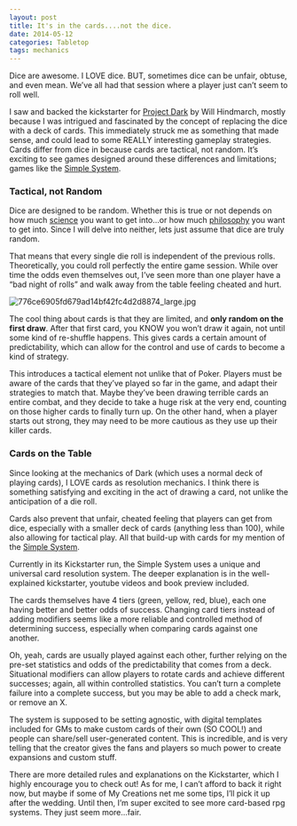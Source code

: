 ```yaml
---
layout: post
title: It's in the cards....not the dice.
date: 2014-05-12
categories: Tabletop
tags: mechanics
---
```

Dice are awesome. I LOVE dice. BUT, sometimes dice can be unfair, obtuse, and even mean. We’ve all had that session where a player just can’t seem to roll well.

I saw and backed the kickstarter for [Project Dark](https://www.kickstarter.com/projects/wordstudio/project-dark) by Will Hindmarch, mostly because I was intrigued and fascinated by the concept of replacing the dice with a deck of cards. This immediately struck me as something that made sense, and could lead to some REALLY interesting gameplay strategies. Cards differ from dice in because cards are tactical, not random. It’s exciting to see games designed around these differences and limitations; games like the [Simple System](https://www.kickstarter.com/projects/353110609/simple-system-table-top-roleplaying-game-system).

### Tactical, not Random

Dice are designed to be random. Whether this is true or not depends on how much [science](http://www.insidescience.org/blog/2012/09/12/dice-rolls-are-not-completely-random) you want to get into…or how much [philosophy](http://philosophy.stackexchange.com/questions/2439/is-there-anything-that-is-totally-random) you want to get into. Since I will delve into neither, lets just assume that dice are truly random.

That means that every single die roll is independent of the previous rolls. Theoretically, you could roll perfectly the entire game session. While over time the odds even themselves out, I’ve seen more than one player have a “bad night of rolls” and walk away from the table feeling cheated and hurt.

![776ce6905fd679ad14bf42fc4d2d8874_large.jpg]({{site.url}}/images/posts/776ce6905fd679ad14bf42fc4d2d8874_large.jpg)

The cool thing about cards is that they are limited, and **only random on the first draw**. After that first card, you KNOW you won’t draw it again, not until some kind of re-shuffle happens. This gives cards a certain amount of predictability, which can allow for the control and use of cards to become a kind of strategy.

This introduces a tactical element not unlike that of Poker. Players must be aware of the cards that they’ve played so far in the game, and adapt their strategies to match that. Maybe they’ve been drawing terrible cards an entire combat, and they decide to take a huge risk at the very end, counting on those higher cards to finally turn up. On the other hand, when a player starts out strong, they may need to be more cautious as they use up their killer cards.

### Cards on the Table

Since looking at the mechanics of Dark (which uses a normal deck of playing cards), I LOVE cards as resolution mechanics. I think there is something satisfying and exciting in the act of drawing a card, not unlike the anticipation of a die roll.

Cards also prevent that unfair, cheated feeling that players can get from dice, especially with a smaller deck of cards (anything less than 100), while also allowing for tactical play. All that build-up with cards for my mention of the [Simple System](https://www.kickstarter.com/projects/353110609/simple-system-table-top-roleplaying-game-system).

Currently in its Kickstarter run, the Simple System uses a unique and universal card resolution system. The deeper explanation is in the well-explained kickstarter, youtube videos and book preview included.

The cards themselves have 4 tiers (green, yellow, red, blue), each one having better and better odds of success. Changing card tiers instead of adding modifiers seems like a more reliable and controlled method of determining success, especially when comparing cards against one another.

Oh, yeah, cards are usually played against each other, further relying on the pre-set statistics and odds of the predictability that comes from a deck. Situational modifiers can allow players to rotate cards and achieve different successes; again, all within controlled statistics. You can’t turn a complete failure into a complete success, but you may be able to add a check mark, or remove an X.

The system is supposed to be setting agnostic, with digital templates included for GMs to make custom cards of their own (SO COOL!) and people can share/sell user-generated content. This is incredible, and is very telling that the creator gives the fans and players so much power to create expansions and custom stuff.

There are more detailed rules and explanations on the Kickstarter, which I highly encourage you to check out! As for me, I can’t afford to back it right now, but maybe if some of My Creations net me some tips, I’ll pick it up after the wedding. Until then, I’m super excited to see more card-based rpg systems. They just seem more…fair.

